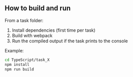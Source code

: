 ## How to build and run

From a task folder:

1) Install dependencies (first time per task)
2) Build with webpack
3) Run the compiled output if the task prints to the console

Example:

```bash
cd TypeScript/task_X
npm install
npm run build
```

